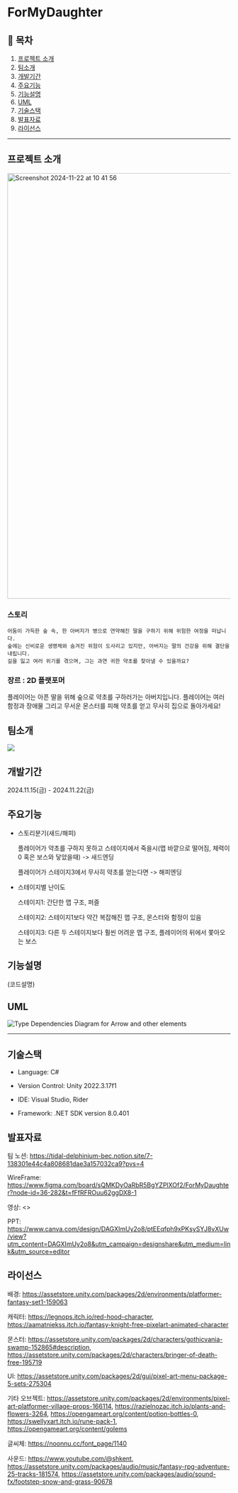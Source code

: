 # ForMyDaughter

## 📖 목차
1. [프로젝트 소개](#프로젝트-소개)
2. [팀소개](#팀소개)
3. [개발기간](#개발기간)
4. [주요기능](#주요기능)
5. [기능설명](#기능설명)
6. [UML](#uml)
7. [기술스택](#기술스택)
8. [발표자료](#발표자료)
9. [라이선스](#라이선스)

---  
## 프로젝트 소개

<img width="960" alt="Screenshot 2024-11-22 at 10 41 56" src="https://github.com/user-attachments/assets/a2892e92-f3d5-4ad5-91ec-15cf5ded6707">

### 스토리

```
어둠이 가득한 숲 속, 한 아버지가 병으로 연약해진 딸을 구하기 위해 위험한 여정을 떠납니다.
숲에는 신비로운 생명체와 숨겨진 위험이 도사리고 있지만, 아버지는 딸의 건강을 위해 결단을 내립니다.
길을 잃고 여러 위기를 겪으며, 그는 과연 귀한 약초를 찾아낼 수 있을까요?
```

### 장르 : 2D 플랫포머

플레이어는 아픈 딸을 위해 숲으로 약초를 구하러가는 아버지입니다. 플레이어는 여러 함정과 장애물 그리고 무서운 몬스터를 피해 약초를 얻고 무사히 집으로 돌아가세요!

## 팀소개
<a href="https://github.com/new-Tower-of-Babel/ForMyDaughter/graphs/contributors">
<img src = "https://contrib.rocks/image?repo=new-Tower-of-Babel/ForMyDaughter">
</a>

## 개발기간
2024.11.15(금) - 2024.11.22(금)

## 주요기능

- 스토리분기(새드/해피)


  플레이어가 약초를 구하지 못하고 스테이지에서 죽을시(맵 바깥으로 떨어짐, 체력이 0 혹은 보스와 닿았을때) -> 새드엔딩

  플레이어가 스테이지3에서 무사히 약초를 얻는다면 -> 해피엔딩

- 스테이지별 난이도


  스테이지1: 간단한 맵 구조, 퍼즐


  스테이지2: 스테이지1보다 약간 복잡해진 맵 구조, 몬스터와 함정이 있음


  스테이지3: 다른 두 스테이지보다 훨씬 어려운 맵 구조, 플레이어의 뒤에서 쫓아오는 보스


## 기능설명

(코드설명)

## UML

![Type Dependencies Diagram for Arrow and other elements](https://github.com/user-attachments/assets/cdf3db9a-defc-4bf0-9aaf-a4dfb2de55fb)


---
## 기술스택

- Language: C#


- Version Control: Unity 2022.3.17f1


- IDE: Visual Studio, Rider


- Framework: .NET SDK version 8.0.401

## 발표자료

팀 노션: <https://tidal-delphinium-bec.notion.site/7-138301e44c4a808681dae3a157032ca9?pvs=4>


WireFrame: <https://www.figma.com/board/sQMKDyOaRbR5BgYZPlXOf2/ForMyDaughter?node-id=36-282&t=fFfRFROuu62ggDX8-1>


영상: <>


PPT: <https://www.canva.com/design/DAGXImUy2o8/ptEEqfph9xPKsySYJ8vXUw/view?utm_content=DAGXImUy2o8&utm_campaign=designshare&utm_medium=link&utm_source=editor>


## 라이선스


배경: <https://assetstore.unity.com/packages/2d/environments/platformer-fantasy-set1-159063>


캐릭터: <https://legnops.itch.io/red-hood-character>, <https://aamatniekss.itch.io/fantasy-knight-free-pixelart-animated-character>


몬스터: <https://assetstore.unity.com/packages/2d/characters/gothicvania-swamp-152865#description>, <https://assetstore.unity.com/packages/2d/characters/bringer-of-death-free-195719>


UI: <https://assetstore.unity.com/packages/2d/gui/pixel-art-menu-package-5-sets-275304>


기타 오브젝트: <https://assetstore.unity.com/packages/2d/environments/pixel-art-platformer-village-props-166114>, <https://razielnozac.itch.io/plants-and-flowers-3264>, <https://opengameart.org/content/potion-bottles-0>, <https://swellyxart.itch.io/rune-pack-1>, <https://opengameart.org/content/golems>


글씨체: <https://noonnu.cc/font_page/1140>


사운드: <https://www.youtube.com/@shkent>, <https://assetstore.unity.com/packages/audio/music/fantasy-rpg-adventure-25-tracks-181574>, <https://assetstore.unity.com/packages/audio/sound-fx/footstep-snow-and-grass-90678>
